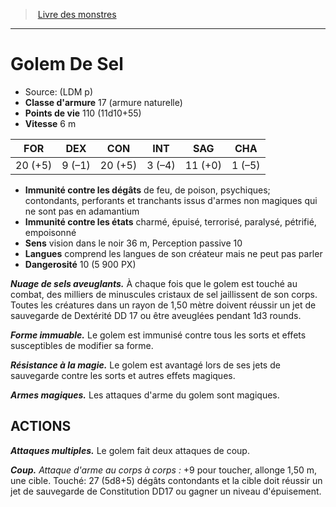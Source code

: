 ﻿> [Livre des monstres](tome_of_beasts.md)

---

# Golem De Sel

- Source: (LDM p)
- **Classe d'armure** 17 (armure naturelle)
- **Points de vie** 110 (11d10+55)
- **Vitesse** 6 m

|FOR|DEX|CON|INT|SAG|CHA|
|---|---|---|---|---|---|
|20 (+5)|9 (–1)|20 (+5)|3 (–4)|11 (+0)|1 (–5)|

- **Immunité contre les dégâts** de feu, de poison, psychiques; contondants, perforants et tranchants issus d'armes non magiques qui ne sont pas en adamantium
- **Immunité contre les états** charmé, épuisé, terrorisé, paralysé, pétrifié, empoisonné
- **Sens** vision dans le noir 36 m, Perception passive 10
- **Langues** comprend les langues de son créateur mais ne peut pas parler
- **Dangerosité** 10 (5 900 PX)

**_Nuage de sels aveuglants._** À chaque fois que le golem est touché au combat, des milliers de minuscules cristaux de sel jaillissent de son corps. Toutes les créatures dans un rayon de 1,50 mètre doivent réussir un jet de sauvegarde de Dextérité DD 17 ou être aveuglées pendant 1d3 rounds.

**_Forme immuable._** Le golem est immunisé contre tous les sorts et effets susceptibles de modifier sa forme.

**_Résistance à la magie._** Le golem est avantagé lors de ses jets de sauvegarde contre les sorts et autres effets magiques.

**_Armes magiques._** Les attaques d'arme du golem sont magiques.

## ACTIONS

**_Attaques multiples._** Le golem fait deux attaques de coup.

**_Coup._** _Attaque d'arme au corps à corps :_ +9 pour toucher, allonge 1,50 m, une cible. Touché: 27 (5d8+5) dégâts contondants et la cible doit réussir un jet de sauvegarde de Constitution DD17 ou gagner un niveau d'épuisement.


